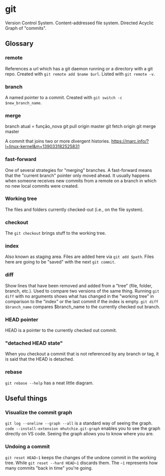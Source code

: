 # git

Version Control System.
Content-addressed file system.
Directed Acyclic Graph of "commits".

## Glossary

### remote

References a url which has a git daemon running or a directory with a git repo.
Created with `git remote add $name $url`. Listed with `git remote -v`.

### branch

A named pointer to a commit. Created with `git switch -c $new_branch_name`.

### merge
branch atual = função_nova
git pull origin master
git fetch origin
git merge master

A commit that joins two or more divergent histories.
https://marc.info/?l=linux-kernel&m=139033182525831

### fast-forward

One of several strategies for "merging" branches.
A fast-forward means that the "current branch" pointer only moved ahead.
It usually happens when someone receives new commits from a remote on a branch
in which no new local commits were created.

### Working tree

The files and folders currently checked-out (i.e., on the file system).

### checkout

The `git checkout` brings stuff to the working tree.

### index

Also known as staging area. Files are added here via `git add $path`.
Files here are going to be "saved" with the next `git commit`.

### diff

Show lines that have been removed and added from a "tree" (file, folder,
branch, etc.).
Used to compare two versions of the same thing.
Running `git diff` with no arguments shows what has changed in the
"working tree" in comparison to the "index" or the last commit if the index is
empty.
`git diff $branch_name` compares $branch_name to the currently checked out
branch.

### HEAD pointer

HEAD is a pointer to the currently checked out commit.

### "detached HEAD state"

When you checkout a commit that is not referenced by any branch or tag, it is
said that the HEAD is detached.

### rebase

`git rebase --help` has a neat little diagram.

## Useful things

### Visualize the commit graph

`git log --oneline --graph --all` is a standard way of seeing the graph.
`code --install-extension mhutchie.git-graph` enables you to see the graph
directly on VS code.
Seeing the graph allows you to know where you are.

### Undoing a commit

`git reset HEAD~1` keeps the changes of the undone commit in the working tree.
While `git reset --hard HEAD~1` discards them.
The `~1` represents how many commits "back in time" you're going.
